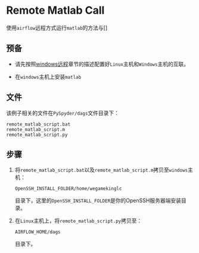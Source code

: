 # Remote Matlab Call

使用``airflow``远程方式运行``matlab``的方法与[]

## 预备

* 请先按照[windows远程](../airflow/window.md)章节的描述配置好``Linux``主机和``Windows``主机的互联。

* 在``windows``主机上安装``matlab``

## 文件

该例子相关的文件在``PySpyder/dags``文件目录下：

```
remote_matlab_script.bat
remote_matlab_script.m
remote_matlab_script.py
```

## 步骤

1. 将``remote_matlab_script.bat``以及``remote_matlab_script.m``拷贝至``windows``主机：

    ```
    OpenSSH_INSTALL_FOLDER/home/wegamekinglc
    ```

    目录下，这里的``OpenSSH_INSTALL_FOLDER``是你的OpenSSH服务器端安装目录。

2. 在``Linux``主机上，将``remote_matlab_script.py``拷贝至：

    ```
    AIRFLOW_HOME/dags
    ```

    目录下。